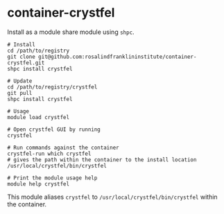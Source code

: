 # container-crystfel

Install as a module share module using `shpc`.

```
# Install
cd /path/to/registry
git clone git@github.com:rosalindfranklininstitute/container-crystfel.git
shpc install crystfel

# Update
cd /path/to/registry/crystfel
git pull
shpc install crystfel

# Usage
module load crystfel

# Open crystfel GUI by running
crystfel

# Run commands against the container
crystfel-run which crystfel
# gives the path within the container to the install location
/usr/local/crystfel/bin/crystfel

# Print the module usage help
module help crystfel
```

This module aliases `crystfel` to `/usr/local/crystfel/bin/crystfel` within the container. 
